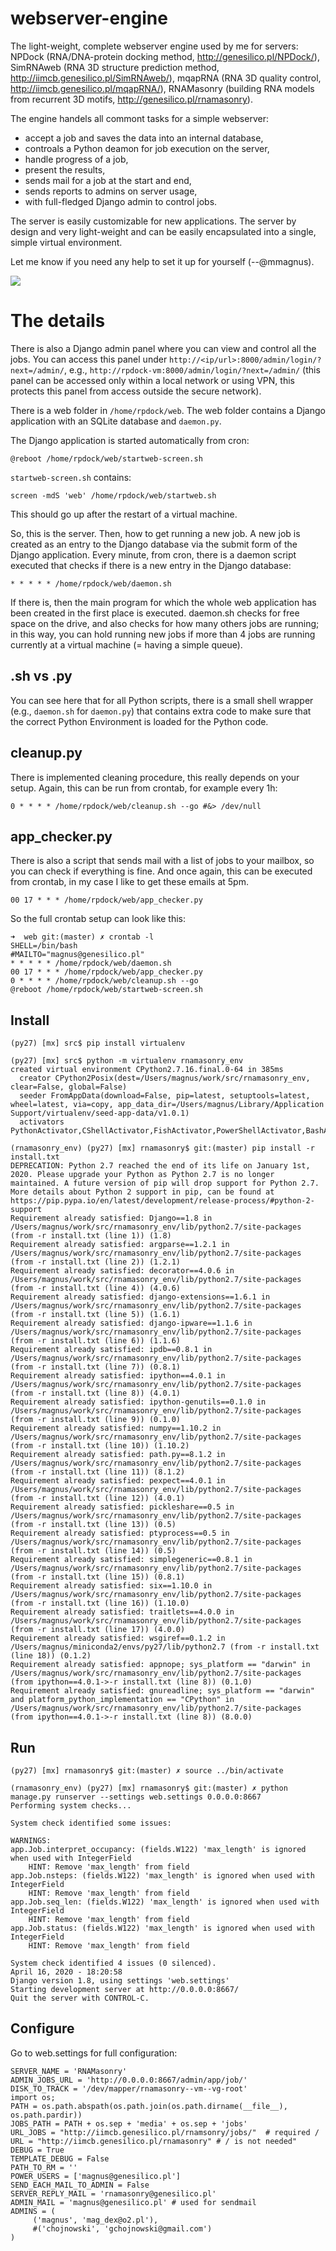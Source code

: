 webserver-engine
===================================

The light-weight, complete webserver engine used by me for servers: NPDock (RNA/DNA-protein docking method, http://genesilico.pl/NPDock/), SimRNAweb (RNA 3D structure prediction method, http://iimcb.genesilico.pl/SimRNAweb/), mqapRNA (RNA 3D quality control, http://iimcb.genesilico.pl/mqapRNA/), RNAMasonry (building RNA models from recurrent 3D motifs, http://genesilico.pl/rnamasonry).

The engine handels all commont tasks for a simple webserver:

- accept a job and saves the data into an internal database,
- controals a Python deamon for job execution on the server,
- handle progress of a job,
- present the results,
- sends mail for a job at the start and end,
- sends reports to admins on server usage,
- with full-fledged Django admin to control jobs.

The server is easily customizable for new applications. The server by design and very light-weight and can be easily encapsulated into a single, simple virtual environment.

Let me know if you need any help to set it up for yourself (--@mmagnus).

![](docs/demo.png)

# The details

There is also a Django admin panel where you can view and control all the jobs. You can access this panel under `http://<ip/url>:8000/admin/login/?next=/admin/`, e.g., `http://rpdock-vm:8000/admin/login/?next=/admin/` (this panel can be accessed only within a local network or using VPN, this protects this panel from access outside the secure network).

There is a web folder in `/home/rpdock/web`. The web folder contains a Django application with an SQLite database and `daemon.py`.

The Django application is started automatically from cron:

	@reboot /home/rpdock/web/startweb-screen.sh

`startweb-screen.sh` contains:

	screen -mdS 'web' /home/rpdock/web/startweb.sh

This should go up after the restart of a virtual machine.

So, this is the server. Then, how to get running a new job. A new job is created as an entry to the Django database via the submit form of the Django application. Every minute, from cron, there is a daemon script executed that checks if there is a new entry in the Django database:

	* * * * * /home/rpdock/web/daemon.sh

If there is, then the main program for which the whole web application has been created in the first place is executed. daemon.sh checks for free space on the drive, and also checks for how many others jobs are running; in this way, you can hold running new jobs if more than 4 jobs are running currently at a virtual machine (= having a simple queue).

## .sh vs .py

You can see here that for all Python scripts, there is a small shell wrapper (e.g., `daemon.sh` for `daemon.py`) that contains extra code to make sure that the correct Python Environment is loaded for the Python code.

## cleanup.py
There is implemented cleaning procedure, this really depends on your setup. Again, this can be run from crontab, for example every 1h:

	0 * * * * /home/rpdock/web/cleanup.sh --go #&> /dev/null

## app_checker.py
 
There is also a script that sends mail with a list of jobs to your mailbox, so you can check if everything is fine. And once again, this can be executed from crontab, in my case I like to get these emails at 5pm.

	00 17 * * * /home/rpdock/web/app_checker.py

So the full crontab setup can look like this:

	➜  web git:(master) ✗ crontab -l
	SHELL=/bin/bash
	#MAILTO="magnus@genesilico.pl"
	* * * * * /home/rpdock/web/daemon.sh
	00 17 * * * /home/rpdock/web/app_checker.py
	0 * * * * /home/rpdock/web/cleanup.sh --go
	@reboot /home/rpdock/web/startweb-screen.sh
    
Install
-------------------------------------------------------------------------------

    (py27) [mx] src$ pip install virtualenv

    (py27) [mx] src$ python -m virtualenv rnamasonry_env
    created virtual environment CPython2.7.16.final.0-64 in 385ms
      creator CPython2Posix(dest=/Users/magnus/work/src/rnamasonry_env, clear=False, global=False)
      seeder FromAppData(download=False, pip=latest, setuptools=latest, wheel=latest, via=copy, app_data_dir=/Users/magnus/Library/Application Support/virtualenv/seed-app-data/v1.0.1)
      activators PythonActivator,CShellActivator,FishActivator,PowerShellActivator,BashActivator

    (rnamasonry_env) (py27) [mx] rnamasonry$ git:(master) pip install -r install.txt
    DEPRECATION: Python 2.7 reached the end of its life on January 1st, 2020. Please upgrade your Python as Python 2.7 is no longer maintained. A future version of pip will drop support for Python 2.7. More details about Python 2 support in pip, can be found at https://pip.pypa.io/en/latest/development/release-process/#python-2-support
    Requirement already satisfied: Django==1.8 in /Users/magnus/work/src/rnamasonry_env/lib/python2.7/site-packages (from -r install.txt (line 1)) (1.8)
    Requirement already satisfied: argparse==1.2.1 in /Users/magnus/work/src/rnamasonry_env/lib/python2.7/site-packages (from -r install.txt (line 2)) (1.2.1)
    Requirement already satisfied: decorator==4.0.6 in /Users/magnus/work/src/rnamasonry_env/lib/python2.7/site-packages (from -r install.txt (line 4)) (4.0.6)
    Requirement already satisfied: django-extensions==1.6.1 in /Users/magnus/work/src/rnamasonry_env/lib/python2.7/site-packages (from -r install.txt (line 5)) (1.6.1)
    Requirement already satisfied: django-ipware==1.1.6 in /Users/magnus/work/src/rnamasonry_env/lib/python2.7/site-packages (from -r install.txt (line 6)) (1.1.6)
    Requirement already satisfied: ipdb==0.8.1 in /Users/magnus/work/src/rnamasonry_env/lib/python2.7/site-packages (from -r install.txt (line 7)) (0.8.1)
    Requirement already satisfied: ipython==4.0.1 in /Users/magnus/work/src/rnamasonry_env/lib/python2.7/site-packages (from -r install.txt (line 8)) (4.0.1)
    Requirement already satisfied: ipython-genutils==0.1.0 in /Users/magnus/work/src/rnamasonry_env/lib/python2.7/site-packages (from -r install.txt (line 9)) (0.1.0)
    Requirement already satisfied: numpy==1.10.2 in /Users/magnus/work/src/rnamasonry_env/lib/python2.7/site-packages (from -r install.txt (line 10)) (1.10.2)
    Requirement already satisfied: path.py==8.1.2 in /Users/magnus/work/src/rnamasonry_env/lib/python2.7/site-packages (from -r install.txt (line 11)) (8.1.2)
    Requirement already satisfied: pexpect==4.0.1 in /Users/magnus/work/src/rnamasonry_env/lib/python2.7/site-packages (from -r install.txt (line 12)) (4.0.1)
    Requirement already satisfied: pickleshare==0.5 in /Users/magnus/work/src/rnamasonry_env/lib/python2.7/site-packages (from -r install.txt (line 13)) (0.5)
    Requirement already satisfied: ptyprocess==0.5 in /Users/magnus/work/src/rnamasonry_env/lib/python2.7/site-packages (from -r install.txt (line 14)) (0.5)
    Requirement already satisfied: simplegeneric==0.8.1 in /Users/magnus/work/src/rnamasonry_env/lib/python2.7/site-packages (from -r install.txt (line 15)) (0.8.1)
    Requirement already satisfied: six==1.10.0 in /Users/magnus/work/src/rnamasonry_env/lib/python2.7/site-packages (from -r install.txt (line 16)) (1.10.0)
    Requirement already satisfied: traitlets==4.0.0 in /Users/magnus/work/src/rnamasonry_env/lib/python2.7/site-packages (from -r install.txt (line 17)) (4.0.0)
    Requirement already satisfied: wsgiref==0.1.2 in /Users/magnus/miniconda2/envs/py27/lib/python2.7 (from -r install.txt (line 18)) (0.1.2)
    Requirement already satisfied: appnope; sys_platform == "darwin" in /Users/magnus/work/src/rnamasonry_env/lib/python2.7/site-packages (from ipython==4.0.1->-r install.txt (line 8)) (0.1.0)
    Requirement already satisfied: gnureadline; sys_platform == "darwin" and platform_python_implementation == "CPython" in /Users/magnus/work/src/rnamasonry_env/lib/python2.7/site-packages (from ipython==4.0.1->-r install.txt (line 8)) (8.0.0)

Run
-------------------------------------------------------------------------------
    
    (py27) [mx] rnamasonry$ git:(master) ✗ source ../bin/activate
    
    (rnamasonry_env) (py27) [mx] rnamasonry$ git:(master) ✗ python manage.py runserver --settings web.settings 0.0.0.0:8667
    Performing system checks...

    System check identified some issues:

    WARNINGS:
    app.Job.interpret_occupancy: (fields.W122) 'max_length' is ignored when used with IntegerField
        HINT: Remove 'max_length' from field
    app.Job.nsteps: (fields.W122) 'max_length' is ignored when used with IntegerField
        HINT: Remove 'max_length' from field
    app.Job.seq_len: (fields.W122) 'max_length' is ignored when used with IntegerField
        HINT: Remove 'max_length' from field
    app.Job.status: (fields.W122) 'max_length' is ignored when used with IntegerField
        HINT: Remove 'max_length' from field

    System check identified 4 issues (0 silenced).
    April 16, 2020 - 18:20:58
    Django version 1.8, using settings 'web.settings'
    Starting development server at http://0.0.0.0:8667/
    Quit the server with CONTROL-C.

Configure
-------------------------------------------------------------------------------

Go to web.settings for full configuration:

    SERVER_NAME = 'RNAMasonry'
    ADMIN_JOBS_URL = 'http://0.0.0.0:8667/admin/app/job/'
    DISK_TO_TRACK = '/dev/mapper/rnamasonry--vm--vg-root'
    import os; 
    PATH = os.path.abspath(os.path.join(os.path.dirname(__file__), os.path.pardir)) 
    JOBS_PATH = PATH + os.sep + 'media' + os.sep + 'jobs'
    URL_JOBS = "http://iimcb.genesilico.pl/rnamsonry/jobs/"  # required /
    URL = "http://iimcb.genesilico.pl/rnamasonry" # / is not needed"
    DEBUG = True
    TEMPLATE_DEBUG = False
    PATH_TO_RM = ''
    POWER_USERS = ['magnus@genesilico.pl']
    SEND_EACH_MAIL_TO_ADMIN = False
    SERVER_REPLY_MAIL = 'rnamasonry@genesilico.pl'
    ADMIN_MAIL = 'magnus@genesilico.pl' # used for sendmail
    ADMINS = (
         ('magnus', 'mag_dex@o2.pl'),
         #('chojnowski', 'gchojnowski@gmail.com')
    )

